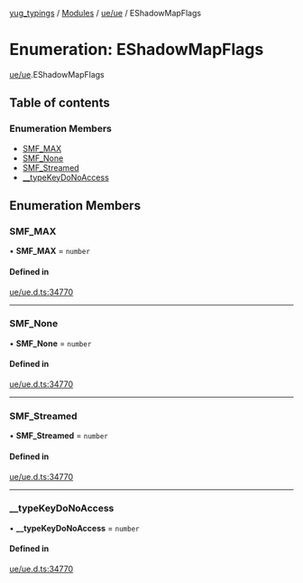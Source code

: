 [yug_typings](../README.md) / [Modules](../modules.md) / [ue/ue](../modules/ue_ue.md) / EShadowMapFlags

# Enumeration: EShadowMapFlags

[ue/ue](../modules/ue_ue.md).EShadowMapFlags

## Table of contents

### Enumeration Members

- [SMF\_MAX](ue_ue.EShadowMapFlags.md#smf_max)
- [SMF\_None](ue_ue.EShadowMapFlags.md#smf_none)
- [SMF\_Streamed](ue_ue.EShadowMapFlags.md#smf_streamed)
- [\_\_typeKeyDoNoAccess](ue_ue.EShadowMapFlags.md#__typekeydonoaccess)

## Enumeration Members

### SMF\_MAX

• **SMF\_MAX** = `number`

#### Defined in

[ue/ue.d.ts:34770](https://github.com/YugMetaverse/yug_typings/blob/25cad34/ue/ue.d.ts#L34770)

___

### SMF\_None

• **SMF\_None** = `number`

#### Defined in

[ue/ue.d.ts:34770](https://github.com/YugMetaverse/yug_typings/blob/25cad34/ue/ue.d.ts#L34770)

___

### SMF\_Streamed

• **SMF\_Streamed** = `number`

#### Defined in

[ue/ue.d.ts:34770](https://github.com/YugMetaverse/yug_typings/blob/25cad34/ue/ue.d.ts#L34770)

___

### \_\_typeKeyDoNoAccess

• **\_\_typeKeyDoNoAccess** = `number`

#### Defined in

[ue/ue.d.ts:34770](https://github.com/YugMetaverse/yug_typings/blob/25cad34/ue/ue.d.ts#L34770)
